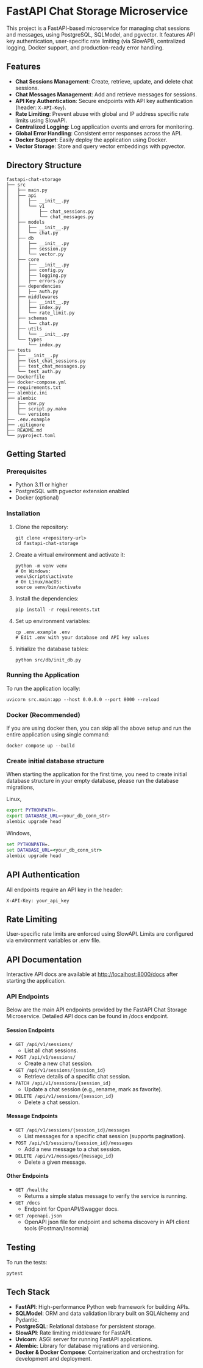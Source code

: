 # FastAPI Chat Storage Microservice

This project is a FastAPI-based microservice for managing chat sessions and messages, using PostgreSQL, SQLModel, and pgvector. It features API key authentication, user-specific rate limiting (via SlowAPI), centralized logging, Docker support, and production-ready error handling.

## Features

- **Chat Sessions Management**: Create, retrieve, update, and delete chat sessions.
- **Chat Messages Management**: Add and retrieve messages for sessions.
- **API Key Authentication**: Secure endpoints with API key authentication (header: `X-API-Key`).
- **Rate Limiting**: Prevent abuse with global and IP address specific rate limits using SlowAPI.
- **Centralized Logging**: Log application events and errors for monitoring.
- **Global Error Handling**: Consistent error responses across the API.
- **Docker Support**: Easily deploy the application using Docker.
- **Vector Storage**: Store and query vector embeddings with pgvector.

## Directory Structure

```
fastapi-chat-storage
├── src
│   ├── main.py
│   ├── api
│   │   ├── __init__.py
│   │   └── v1
│   │       ├── chat_sessions.py
│   │       └── chat_messages.py
│   ├── models
│   │   ├── __init__.py
│   │   └── chat.py
│   ├── db
│   │   ├── __init__.py
│   │   ├── session.py
│   │   └── vector.py
│   ├── core
│   │   ├── __init__.py
│   │   ├── config.py
│   │   ├── logging.py
│   │   ├── errors.py
│   ├── dependencies
│   │   ├── auth.py
│   ├── middlewares
│   │   ├── __init__.py
│   │   ├── index.py
│   │   └── rate_limit.py
│   ├── schemas
│   │   └── chat.py
│   ├── utils
│   │   └── __init__.py
│   └── types
│       └── index.py
├── tests
│   ├── __init__.py
│   ├── test_chat_sessions.py
│   ├── test_chat_messages.py
│   └── test_auth.py
├── Dockerfile
├── docker-compose.yml
├── requirements.txt
├── alembic.ini
├── alembic
│   ├── env.py
│   ├── script.py.mako
│   └── versions
├── .env.example
├── .gitignore
├── README.md
└── pyproject.toml
```

## Getting Started

### Prerequisites

- Python 3.11 or higher
- PostgreSQL with pgvector extension enabled
- Docker (optional)

### Installation

1. Clone the repository:
   ```
   git clone <repository-url>
   cd fastapi-chat-storage
   ```

2. Create a virtual environment and activate it:
   ```
   python -m venv venv
   # On Windows:
   venv\Scripts\activate
   # On Linux/macOS:
   source venv/bin/activate
   ```

3. Install the dependencies:
   ```
   pip install -r requirements.txt
   ```

4. Set up environment variables:
   ```
   cp .env.example .env
   # Edit .env with your database and API key values
   ```

5. Initialize the database tables:
   ```
   python src/db/init_db.py
   ```

### Running the Application

To run the application locally:
```
uvicorn src.main:app --host 0.0.0.0 --port 8000 --reload
```

### Docker (Recommended)

If you are using docker then, you can skip all the above setup and run the entire application using single command:
```
docker compose up --build
```

### Create initial database structure

When starting the application for the first time, you need to create initial database structure in your empty database, please run the database migrations,

Linux,
```sh
export PYTHONPATH=.
export DATABASE_URL=<your_db_conn_str>
alembic upgrade head
```
Windows,
```cmd
set PYTHONPATH=.
set DATABASE_URL=<your_db_conn_str>
alembic upgrade head
```

## API Authentication

All endpoints require an API key in the header:
```
X-API-Key: your_api_key
```

## Rate Limiting

User-specific rate limits are enforced using SlowAPI. Limits are configured via environment variables or .env file.

## API Documentation

Interactive API docs are available at [http://localhost:8000/docs](http://localhost:8000/docs) after starting the application.

### API Endpoints

Below are the main API endpoints provided by the FastAPI Chat Storage Microservice. Detailed API docs can be found in /docs endpoint.

#### Session Endpoints

- `GET /api/v1/sessions/`
  - List all chat sessions.
- `POST /api/v1/sessions/`
  - Create a new chat session.
- `GET /api/v1/sessions/{session_id}`
  - Retrieve details of a specific chat session.
- `PATCH /api/v1/sessions/{session_id}`
  - Update a chat session (e.g., rename, mark as favorite).
- `DELETE /api/v1/sessions/{session_id}`
  - Delete a chat session.

#### Message Endpoints

- `GET /api/v1/sessions/{session_id}/messages`
  - List messages for a specific chat session (supports pagination).
- `POST /api/v1/sessions/{session_id}/messages`
  - Add a new message to a chat session.
- `DELETE /api/v1/messages/{message_id}`
  - Delete a given message.


#### Other Endpoints

- `GET /healthz`
  - Returns a simple status message to verify the service is running.
- `GET /docs`
  - Endpoint for OpenAPI/Swagger docs.
- `GET /openapi.json`
  - OpenAPI json file for endpoint and schema discovery in API client tools (Postman/Insomnia)

## Testing

To run the tests:
```
pytest
```

## Tech Stack

- **FastAPI**: High-performance Python web framework for building APIs.
- **SQLModel**: ORM and data validation library built on SQLAlchemy and Pydantic.
- **PostgreSQL**: Relational database for persistent storage.
- **SlowAPI**: Rate limiting middleware for FastAPI.
- **Uvicorn**: ASGI server for running FastAPI applications.
- **Alembic**: Library for database migrations and versioning.
- **Docker & Docker Compose**: Containerization and orchestration for development and deployment.
